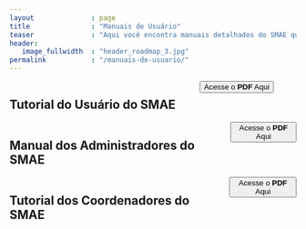 ```yaml
---
layout              : page
title               : "Manuais de Usuário"
teaser              : "Aqui você encontra manuais detalhados do SMAE que irão te ajudar a conhecer mais a fundo as funcionalidades do Sistema de Monitoramento e Acompanhamento Estratégico, permitindo que você possa explorar todo potencial dessa incrível ferramenta. Os manuais estão em formato PDF e seu conteúdo é ilustrado, mas você também pode visitar a sessão Tutoriais, onde o mesmo conteúdo está disponível no formato de videoaulas. "
header:
   image_fullwidth  : "header_roadmap_3.jpg"
permalink           : "/manuais-de-usuario/"
---
```


<div class="small-12 columns b60">
    <h2> Tutorial do Usuário do SMAE </h2>
   <br>
      <a href="{{ site.url }}{{ site.baseurl }}/primeiro-tutorial/" title="{{ site.data.language.read }} {{ post.title | escape_once }}"><button class="button-novidades">Acesse o<strong> PDF</strong> Aqui </button></a>
</div> 
<div class="small-12 columns b60">
      <h2> Manual dos Administradores do SMAE </h2>
   <br>
      <a href="{{ site.url }}{{ site.baseurl }}/segundo-tutorial/" title="{{ site.data.language.read }} {{ post.title | escape_once }}"><button class="button-novidades">Acesse o<strong> PDF</strong> Aqui </button></a>
</div>
<div class="small-12 columns b60">
    <h2> Tutorial dos Coordenadores do SMAE </h2>
   <br>
      <a href="{{ site.url }}{{ site.baseurl }}/terceiro-tutorial/" title="{{ site.data.language.read }} {{ post.title | escape_once }}"><button class="button-novidades">Acesse o<strong> PDF</strong> Aqui </button></a>
</div>